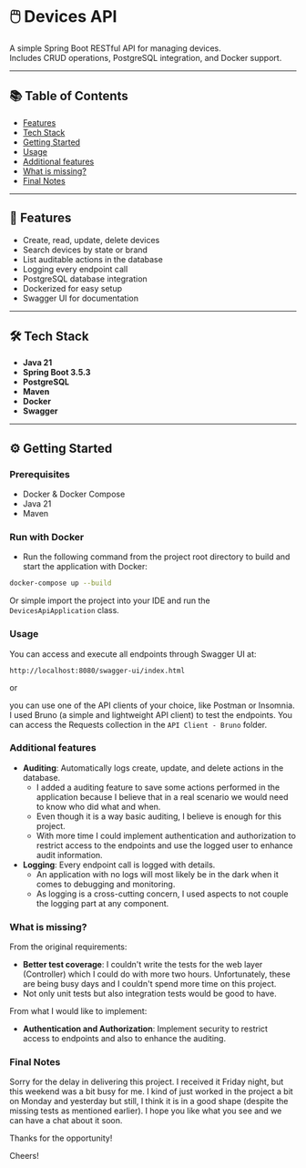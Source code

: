 # 🖱️ Devices API

A simple Spring Boot RESTful API for managing devices.  
Includes CRUD operations, PostgreSQL integration, and Docker support.

---

## 📚 Table of Contents

- [Features](#features)
- [Tech Stack](#tech-stack)
- [Getting Started](#getting-started)
- [Usage](#usage)
- [Additional features](#additional-features)
- [What is missing?](#what-is-missing)
- [Final Notes](#final-notes)

---

## 🚀 Features

- Create, read, update, delete devices
- Search devices by state or brand
- List auditable actions in the database
- Logging every endpoint call
- PostgreSQL database integration
- Dockerized for easy setup
- Swagger UI for documentation

---

## 🛠 Tech Stack

- **Java 21**
- **Spring Boot 3.5.3**
- **PostgreSQL**
- **Maven**
- **Docker**
- **Swagger**

---

## ⚙️ Getting Started

### Prerequisites

- Docker & Docker Compose
- Java 21
- Maven

### Run with Docker

* Run the following command from the project root directory to build and start the application with Docker:

```bash
docker-compose up --build
```

Or simple import the project into your IDE and run the `DevicesApiApplication` class.

### Usage

You can access and execute all endpoints through Swagger UI at:

```
http://localhost:8080/swagger-ui/index.html
```

or 

you can use one of the API clients of your choice, like Postman or Insomnia.
I used Bruno (a simple and lightweight API client) to test the endpoints.
You can access the Requests collection in the `API Client - Bruno` folder.


### Additional features

- **Auditing**: Automatically logs create, update, and delete actions in the database.
  - I added a auditing feature to save some actions performed in the application because I believe that in a real scenario we would need to
know who did what and when.
  - Even though it is a way basic auditing, I believe is enough for this project.
  - With more time I could implement authentication and authorization to restrict access to the endpoints and use the logged user to enhance audit information.
- **Logging**: Every endpoint call is logged with details.
  - An application with no logs will most likely be in the dark when it comes to debugging and monitoring.
  - As logging is a cross-cutting concern, I used aspects to not couple the logging part at any component.


### What is missing?
From the original requirements:
- **Better test coverage**: I couldn't write the tests for the web layer (Controller) which I could do with more two hours.
Unfortunately, these are being busy days and I couldn't spend more time on this project.
- Not only unit tests but also integration tests would be good to have.

From what I would like to implement:
- **Authentication and Authorization**: Implement security to restrict access to endpoints and also to enhance the auditing.

### Final Notes
Sorry for the delay in delivering this project. I received it Friday night, but this weekend was a bit busy for me.
I kind of just worked in the project a bit on Monday and yesterday but still, I think it is in a good shape (despite the missing tests as mentioned earlier).
I hope you like what you see and we can have a chat about it soon.

Thanks for the opportunity!

Cheers!
